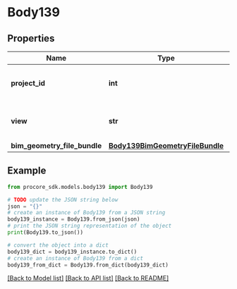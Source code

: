 # Body139


## Properties

Name | Type | Description | Notes
------------ | ------------- | ------------- | -------------
**project_id** | **int** | Unique identifier for the project. | 
**view** | **str** | Specify response schema view | [optional] 
**bim_geometry_file_bundle** | [**Body139BimGeometryFileBundle**](Body139BimGeometryFileBundle.md) |  | 

## Example

```python
from procore_sdk.models.body139 import Body139

# TODO update the JSON string below
json = "{}"
# create an instance of Body139 from a JSON string
body139_instance = Body139.from_json(json)
# print the JSON string representation of the object
print(Body139.to_json())

# convert the object into a dict
body139_dict = body139_instance.to_dict()
# create an instance of Body139 from a dict
body139_from_dict = Body139.from_dict(body139_dict)
```
[[Back to Model list]](../README.md#documentation-for-models) [[Back to API list]](../README.md#documentation-for-api-endpoints) [[Back to README]](../README.md)


